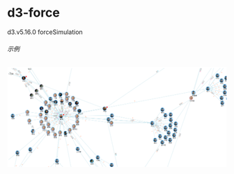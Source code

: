 # d3-force
d3.v5.16.0 forceSimulation

###### 示例
![demo](https://github.com/hihaiyang/d3-force/blob/master/WebRoot/img/demo.png)